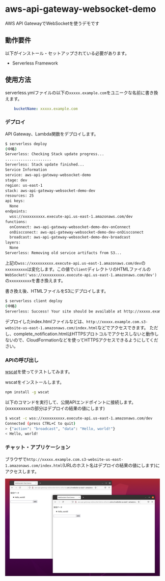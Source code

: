 # aws-api-gateway-websocket-demo

AWS API GatewayでWebSocketを使うデモです

## 動作要件

以下がインストール・セットアップされている必要があります。

* Serverless Framework

## 使用方法

serverless.ymlファイルの以下の`xxxxx.example.com`をユニークな名前に書き換えます。

```yaml
    bucketName: xxxxx.example.com
```

### デプロイ

API Gateway、Lambda関数をデプロイします。

```bash
$ serverless deploy
(中略)
Serverless: Checking Stack update progress...
.....................
Serverless: Stack update finished...
Service Information
service: aws-api-gateway-websocket-demo
stage: dev
region: us-east-1
stack: aws-api-gateway-websocket-demo-dev
resources: 25
api keys:
  None
endpoints:
  wss://xxxxxxxxxx.execute-api.us-east-1.amazonaws.com/dev
functions:
  onConnect: aws-api-gateway-websocket-demo-dev-onConnect
  onDiscconect: aws-api-gateway-websocket-demo-dev-onDiscconect
  broadcast: aws-api-gateway-websocket-demo-dev-broadcast
layers:
  None
Serverless: Removing old service artifacts from S3...
```

上記の`wss://xxxxxxxxxx.execute-api.us-east-1.amazonaws.com/dev`の`xxxxxxxxxx`は変化します。この値で`client`ディレクトリのHTMLファイルの`WebSocket('wss://xxxxxxxxxx.execute-api.us-east-1.amazonaws.com/dev')`の`xxxxxxxxxx`を書き換えます。

書き換え後、HTMLファイルをS3にデプロイします。

```bash
$ serverless client deploy
(中略)
Serverless: Success! Your site should be available at http://xxxxx.example.com.s3-website-us-east-1.amazonaws.com/
```

デプロイしたindex.htmlファイルなどは、`http://xxxxx.example.com.s3-website-us-east-1.amazonaws.com/index.html`などでアクセスできます。
ただし、complete_notification.htmlはHTTPSプロトコルでアクセスしないと動作しないので、CloudFormationなどを使ってHTTPSアクセスできるようにしてください。

### APIの呼び出し

[wscat](https://github.com/websockets/wscat)を使ってテストしてみます。

wscatをインストールします。

```bash
npm install -g wscat
```

以下のコマンドを実行して、公開APIエンドポイントに接続します。(xxxxxxxxxxの部分はデプロイの結果の値にします)

```bash
$ wscat -c wss://xxxxxxxxxx.execute-api.us-east-1.amazonaws.com/dev
Connected (press CTRL+C to quit)
> {"action": "broadcast", "data": "Hello, world!"}
< Hello, world!
```

### チャット・アプリケーション

ブラウザで`http://xxxxx.example.com.s3-website-us-east-1.amazonaws.com/index.html`(URLのホスト名はデプロイの結果の値にします)にアクセスします。

![ChatDemo](./ChatDemo.png)